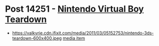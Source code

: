# Post 14251 - [Nintendo Virtual Boy Teardown](https://www.ifixit.com/News/14251/nintendo-virtual-boy-teardown)

- https://valkyrie.cdn.ifixit.com/media/2011/03/05152753/nintendo-3ds-teardown-600x400.jpeg [media item](media-28480.md)